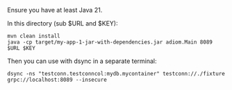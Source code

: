 Ensure you have at least Java 21.

In this directory (sub $URL and $KEY):

```
mvn clean install
java -cp target/my-app-1-jar-with-dependencies.jar adiom.Main 8089 $URL $KEY
```

Then you can use with dsync in a separate terminal:

```
dsync -ns "testconn.testconncol:mydb.mycontainer" testconn://./fixture grpc://localhost:8089 --insecure
```
